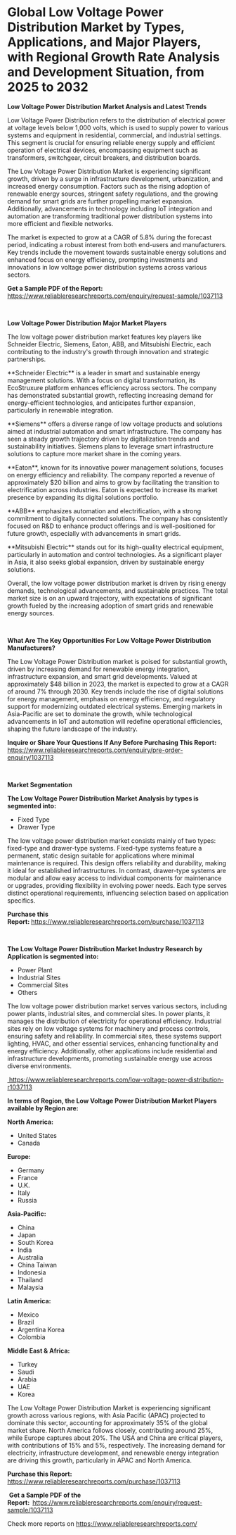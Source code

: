 <p><h1>Global Low Voltage Power Distribution Market by Types, Applications, and Major Players, with Regional Growth Rate Analysis and Development Situation, from 2025 to 2032</h1></p><p><strong>Low Voltage Power Distribution Market Analysis and Latest Trends</strong></p>
<p><p>Low Voltage Power Distribution refers to the distribution of electrical power at voltage levels below 1,000 volts, which is used to supply power to various systems and equipment in residential, commercial, and industrial settings. This segment is crucial for ensuring reliable energy supply and efficient operation of electrical devices, encompassing equipment such as transformers, switchgear, circuit breakers, and distribution boards.</p><p>The Low Voltage Power Distribution Market is experiencing significant growth, driven by a surge in infrastructure development, urbanization, and increased energy consumption. Factors such as the rising adoption of renewable energy sources, stringent safety regulations, and the growing demand for smart grids are further propelling market expansion. Additionally, advancements in technology including IoT integration and automation are transforming traditional power distribution systems into more efficient and flexible networks.</p><p>The market is expected to grow at a CAGR of 5.8% during the forecast period, indicating a robust interest from both end-users and manufacturers. Key trends include the movement towards sustainable energy solutions and enhanced focus on energy efficiency, prompting investments and innovations in low voltage power distribution systems across various sectors.</p></p>
<p><strong>Get a Sample PDF of the Report:&nbsp;</strong> <a href="https://www.reliableresearchreports.com/enquiry/request-sample/1037113?utm_campaign=2480&utm_medium=2&utm_source=Github&utm_content=ia&utm_term=13022025&utm_id=low-voltage-power-distribution">https://www.reliableresearchreports.com/enquiry/request-sample/1037113</a></p>
<p>&nbsp;</p>
<p><strong>Low Voltage Power Distribution Major Market Players</strong></p>
<p><p>The low voltage power distribution market features key players like Schneider Electric, Siemens, Eaton, ABB, and Mitsubishi Electric, each contributing to the industry's growth through innovation and strategic partnerships.</p><p>**Schneider Electric** is a leader in smart and sustainable energy management solutions. With a focus on digital transformation, its EcoStruxure platform enhances efficiency across sectors. The company has demonstrated substantial growth, reflecting increasing demand for energy-efficient technologies, and anticipates further expansion, particularly in renewable integration.</p><p>**Siemens** offers a diverse range of low voltage products and solutions aimed at industrial automation and smart infrastructure. The company has seen a steady growth trajectory driven by digitalization trends and sustainability initiatives. Siemens plans to leverage smart infrastructure solutions to capture more market share in the coming years.</p><p>**Eaton**, known for its innovative power management solutions, focuses on energy efficiency and reliability. The company reported a revenue of approximately $20 billion and aims to grow by facilitating the transition to electrification across industries. Eaton is expected to increase its market presence by expanding its digital solutions portfolio.</p><p>**ABB** emphasizes automation and electrification, with a strong commitment to digitally connected solutions. The company has consistently focused on R&D to enhance product offerings and is well-positioned for future growth, especially with advancements in smart grids.</p><p>**Mitsubishi Electric** stands out for its high-quality electrical equipment, particularly in automation and control technologies. As a significant player in Asia, it also seeks global expansion, driven by sustainable energy solutions.</p><p>Overall, the low voltage power distribution market is driven by rising energy demands, technological advancements, and sustainable practices. The total market size is on an upward trajectory, with expectations of significant growth fueled by the increasing adoption of smart grids and renewable energy sources.</p></p>
<p>&nbsp;</p>
<p><strong>What Are The Key Opportunities For Low Voltage Power Distribution Manufacturers?</strong></p>
<p><p>The Low Voltage Power Distribution market is poised for substantial growth, driven by increasing demand for renewable energy integration, infrastructure expansion, and smart grid developments. Valued at approximately $48 billion in 2023, the market is expected to grow at a CAGR of around 7% through 2030. Key trends include the rise of digital solutions for energy management, emphasis on energy efficiency, and regulatory support for modernizing outdated electrical systems. Emerging markets in Asia-Pacific are set to dominate the growth, while technological advancements in IoT and automation will redefine operational efficiencies, shaping the future landscape of the industry.</p></p>
<p><strong>Inquire or Share Your Questions If Any Before Purchasing This Report:</strong> <a href="https://www.reliableresearchreports.com/enquiry/pre-order-enquiry/1037113?utm_campaign=2480&utm_medium=2&utm_source=Github&utm_content=ia&utm_term=13022025&utm_id=low-voltage-power-distribution">https://www.reliableresearchreports.com/enquiry/pre-order-enquiry/1037113</a></p>
<p>&nbsp;</p>
<p><strong>Market Segmentation</strong></p>
<p><strong>The Low Voltage Power Distribution Market Analysis by types is segmented into:</strong></p>
<p><ul><li>Fixed Type</li><li>Drawer Type</li></ul></p>
<p><p>The low voltage power distribution market consists mainly of two types: fixed-type and drawer-type systems. Fixed-type systems feature a permanent, static design suitable for applications where minimal maintenance is required. This design offers reliability and durability, making it ideal for established infrastructures. In contrast, drawer-type systems are modular and allow easy access to individual components for maintenance or upgrades, providing flexibility in evolving power needs. Each type serves distinct operational requirements, influencing selection based on application specifics.</p></p>
<p><strong>Purchase this Report:&nbsp;</strong><a href="https://www.reliableresearchreports.com/purchase/1037113?utm_campaign=2480&utm_medium=2&utm_source=Github&utm_content=ia&utm_term=13022025&utm_id=low-voltage-power-distribution">https://www.reliableresearchreports.com/purchase/1037113</a></p>
<p>&nbsp;</p>
<p><strong>The Low Voltage Power Distribution Market Industry Research by Application is segmented into:</strong></p>
<p><ul><li>Power Plant</li><li>Industrial Sites</li><li>Commercial Sites</li><li>Others</li></ul></p>
<p><p>The low voltage power distribution market serves various sectors, including power plants, industrial sites, and commercial sites. In power plants, it manages the distribution of electricity for operational efficiency. Industrial sites rely on low voltage systems for machinery and process controls, ensuring safety and reliability. In commercial sites, these systems support lighting, HVAC, and other essential services, enhancing functionality and energy efficiency. Additionally, other applications include residential and infrastructure developments, promoting sustainable energy use across diverse environments.</p></p>
<p><a href="https://www.reliableresearchreports.com/low-voltage-power-distribution-r1037113?utm_campaign=2480&utm_medium=2&utm_source=Github&utm_content=ia&utm_term=13022025&utm_id=low-voltage-power-distribution">&nbsp;https://www.reliableresearchreports.com/low-voltage-power-distribution-r1037113</a></p>
<p><strong>In terms of Region, the Low Voltage Power Distribution Market Players available by Region are:</strong></p>
<p>
    <p> <strong> North America: </strong>
        <ul>
            <li>United States</li>
            <li>Canada</li>
        </ul>
        </p> 
    <p> <strong> Europe: </strong>
        <ul>
            <li>Germany</li>
            <li>France</li>
            <li>U.K.</li>
            <li>Italy</li>
            <li>Russia</li>
        </ul>
        </p> 
    <p> <strong> Asia-Pacific: </strong>
        <ul>
            <li>China</li>
            <li>Japan</li>
            <li>South Korea</li>
            <li>India</li>
            <li>Australia</li>
            <li>China Taiwan</li>
            <li>Indonesia</li>
            <li>Thailand</li>
            <li>Malaysia</li>
        </ul>
        </p> 
    <p> <strong> Latin America: </strong>
        <ul>
            <li>Mexico</li>
            <li>Brazil</li>
            <li>Argentina Korea</li>
            <li>Colombia</li>
        </ul>
        </p> 
    <p> <strong> Middle East & Africa: </strong>
        <ul>
            <li>Turkey</li>
            <li>Saudi</li>
            <li>Arabia</li>
            <li>UAE</li>
            <li>Korea</li>
        </ul>
    </p>
    </p>
<p><p>The Low Voltage Power Distribution Market is experiencing significant growth across various regions, with Asia Pacific (APAC) projected to dominate this sector, accounting for approximately 35% of the global market share. North America follows closely, contributing around 25%, while Europe captures about 20%. The USA and China are critical players, with contributions of 15% and 5%, respectively. The increasing demand for electricity, infrastructure development, and renewable energy integration are driving this growth, particularly in APAC and North America.</p></p>
<p><strong>Purchase this Report: </strong><a href="https://www.reliableresearchreports.com/purchase/1037113?utm_campaign=2480&utm_medium=2&utm_source=Github&utm_content=ia&utm_term=13022025&utm_id=low-voltage-power-distribution">https://www.reliableresearchreports.com/purchase/1037113</a></p>
<p>&nbsp;<strong>Get a Sample PDF of the Report:&nbsp;&nbsp;</strong><a href="https://www.reliableresearchreports.com/enquiry/request-sample/1037113?utm_campaign=2480&utm_medium=2&utm_source=Github&utm_content=ia&utm_term=13022025&utm_id=low-voltage-power-distribution">https://www.reliableresearchreports.com/enquiry/request-sample/1037113</a></p>
<p><strong></strong></p>
<p>Check more reports on <a href="https://www.reliableresearchreports.com/?utm_campaign=2480&utm_medium=2&utm_source=Github&utm_content=ia&utm_term=13022025&utm_id=low-voltage-power-distribution">https://www.reliableresearchreports.com/</a></p>